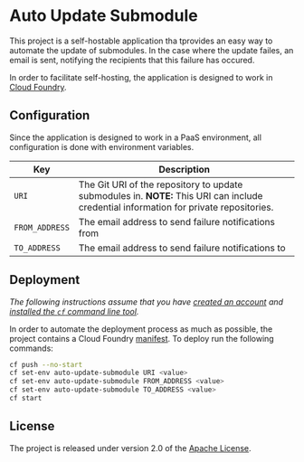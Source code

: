 # Auto Update Submodule
This project is a self-hostable application tha tprovides an easy way to automate the update of submodules.  In the case where the update failes, an email is sent, notifying the recipients that this failure has occured.

In order to facilitate self-hosting, the application is designed to work in [Cloud Foundry][].


## Configuration
Since the application is designed to work in a PaaS environment, all configuration is done with environment variables.

| Key | Description
| --- | -----------
| `URI` | The Git URI of the repository to update submodules in.  **NOTE:** This URI can include credential information for private repositories.
| `FROM_ADDRESS` | The email address to send failure notifications from
| `TO_ADDRESS` | The email address to send failure notifications to


## Deployment
_The following instructions assume that you have [created an account][cloud-foundry-account] and [installed the `cf` command line tool][]._

In order to automate the deployment process as much as possible, the project contains a Cloud Foundry [manifest][].  To deploy run the following commands:

```bash
cf push --no-start
cf set-env auto-update-submodule URI <value>
cf set-env auto-update-submodule FROM_ADDRESS <value>
cf set-env auto-update-submodule TO_ADDRESS <value>
cf start
```


## License
The project is released under version 2.0 of the [Apache License][].

[Apache License]: https://www.apache.org/licenses/LICENSE-2.0
[Cloud Foundry]: http://run.pivotal.io
[cloud-foundry-account]: http://docs.cloudfoundry.com/docs/dotcom/getting-started.html#signup
[installed the `cf` command line tool]: http://docs.cloudfoundry.com/docs/dotcom/getting-started.html#install-cf
[manifest]: manifest.yml
